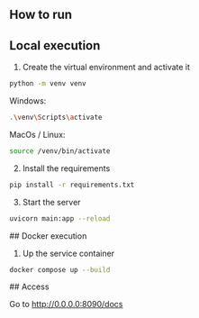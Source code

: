 ## How to run

## Local execution
1. Create the virtual environment and activate it
```bash
python -m venv venv
```
Windows:
```bash
.\venv\Scripts\activate
```
MacOs / Linux:

```bash
source /venv/bin/activate
```

2. Install the requirements
```bash
pip install -r requirements.txt
```

3. Start the server
```bash
uvicorn main:app --reload
```

## Docker execution

1. Up the service container

```bash
docker compose up --build
```

## Access

Go to http://0.0.0.0:8090/docs